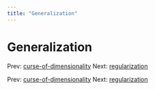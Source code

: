 ```yaml
---
title: "Generalization"
---
```


# Generalization

Prev: [curse-of-dimensionality](curse-of-dimensionality.md)
Next: [regularization](regularization.md)

Prev: [curse-of-dimensionality](curse-of-dimensionality.md)
Next: [regularization](regularization.md)
